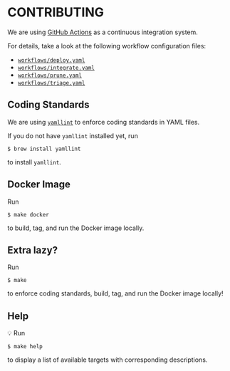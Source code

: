 # CONTRIBUTING

We are using [GitHub Actions](https://github.com/features/actions) as a continuous integration system.

For details, take a look at the following workflow configuration files:

- [`workflows/deploy.yaml`](workflows/deploy.yaml)
- [`workflows/integrate.yaml`](workflows/integrate.yaml)
- [`workflows/prune.yaml`](workflows/prune.yaml)
- [`workflows/triage.yaml`](workflows/triage.yaml)

## Coding Standards

We are using [`yamllint`](https://github.com/adrienverge/yamllint) to enforce coding standards in YAML files.

If you do not have `yamllint` installed yet, run

```
$ brew install yamllint
```

to install `yamllint`.

## Docker Image

Run

```
$ make docker
```

to build, tag, and run the Docker image locally.

## Extra lazy?

Run

```
$ make
```

to enforce coding standards, build, tag, and run the Docker image locally!

## Help

:bulb: Run

```
$ make help
```

to display a list of available targets with corresponding descriptions.
